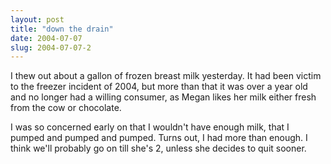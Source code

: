 ```yaml
---
layout: post
title: "down the drain"
date: 2004-07-07
slug: 2004-07-07-2
---
```


I thew out about a gallon of frozen breast milk yesterday.  It had been victim to the freezer incident of 2004, but more than that it was over a year old and no longer had a willing consumer, as Megan likes her milk either fresh from the cow or chocolate.

I was so concerned early on that I wouldn&apos;t have enough milk, that I pumped and pumped and pumped.  Turns out, I had more than enough.  I think we&apos;ll probably go on till she&apos;s 2, unless she decides to quit sooner.
